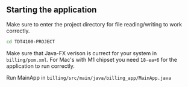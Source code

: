 ## Starting the application 

Make sure to enter the project directory for file reading/writing to work correctly.  

```sh
cd TDT4100-PROJECT 
```

Make sure that Java-FX verison is currect for your system in `billing/pom.xml`. For Mac's with M1 chipset you need `18-ea+6` for the application to run correctly.


Run MainApp in  `billing/src/main/java/billing_app/MainApp.java`
